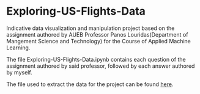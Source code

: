 # Exploring-US-Flights-Data
Indicative data visualization and manipulation project based on the assignment authored by AUEB Professor Panos Louridas(Department of Mangement Science and Technology) for the Course of Applied Machine Learning.

The file Exploring-US-Flights-Data.ipynb contains each question of the assignment authored by said professor, followed by each answer authored by myself.

The file used to extract the data for the project can be found [here](https://auebgr-my.sharepoint.com/personal/louridas_aueb_gr/_layouts/15/onedrive.aspx?id=%2Fpersonal%2Flouridas%5Faueb%5Fgr%2FDocuments%2Fdata%2Fflights%2Ecsv%2Ezip&parent=%2Fpersonal%2Flouridas%5Faueb%5Fgr%2FDocuments%2Fdata).

